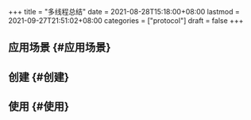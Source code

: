 +++
title = "多线程总结"
date = 2021-08-28T15:18:00+08:00
lastmod = 2021-09-27T21:51:02+08:00
categories = ["protocol"]
draft = false
+++

<!--more-->


## 应用场景 {#应用场景}


## 创建 {#创建}


## 使用 {#使用}